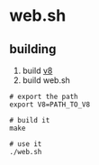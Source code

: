 # web.sh

## building

1. build [v8](https://github.com/v8/v8/wiki/Getting-Started-with-Embedding)
2. build web.sh

```
# export the path
export V8=PATH_TO_V8

# build it
make

# use it
./web.sh
```
